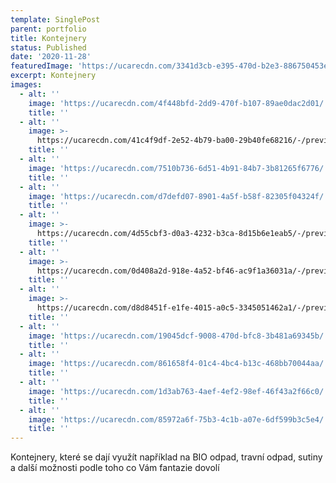 ```yaml
---
template: SinglePost
parent: portfolio
title: Kontejnery
status: Published
date: '2020-11-28'
featuredImage: 'https://ucarecdn.com/3341d3cb-e395-470d-b2e3-886750453e51/'
excerpt: Kontejnery
images:
  - alt: ''
    image: 'https://ucarecdn.com/4f448bfd-2dd9-470f-b107-89ae0dac2d01/'
    title: ''
  - alt: ''
    image: >-
      https://ucarecdn.com/41c4f9df-2e52-4b79-ba00-29b40fe68216/-/preview/-/rotate/90/
    title: ''
  - alt: ''
    image: 'https://ucarecdn.com/7510b736-6d51-4b91-84b7-3b81265f6776/'
    title: ''
  - alt: ''
    image: 'https://ucarecdn.com/d7defd07-8901-4a5f-b58f-82305f04324f/'
    title: ''
  - alt: ''
    image: >-
      https://ucarecdn.com/4d55cbf3-d0a3-4232-b3ca-8d15b6e1eab5/-/preview/-/rotate/90/
    title: ''
  - alt: ''
    image: >-
      https://ucarecdn.com/0d408a2d-918e-4a52-bf46-ac9f1a36031a/-/preview/-/rotate/90/
    title: ''
  - alt: ''
    image: >-
      https://ucarecdn.com/d8d8451f-e1fe-4015-a0c5-3345051462a1/-/preview/-/rotate/90/
    title: ''
  - alt: ''
    image: 'https://ucarecdn.com/19045dcf-9008-470d-bfc8-3b481a69345b/'
    title: ''
  - alt: ''
    image: 'https://ucarecdn.com/861658f4-01c4-4bc4-b13c-468bb70044aa/'
    title: ''
  - alt: ''
    image: 'https://ucarecdn.com/1d3ab763-4aef-4ef2-98ef-46f43a2f66c0/'
    title: ''
  - alt: ''
    image: 'https://ucarecdn.com/85972a6f-75b3-4c1b-a07e-6df599b3c5e4/'
    title: ''
---
```

Kontejnery, které se dají využít například na BIO odpad, travní odpad, sutiny a další možnosti podle toho co Vám fantazie dovolí
